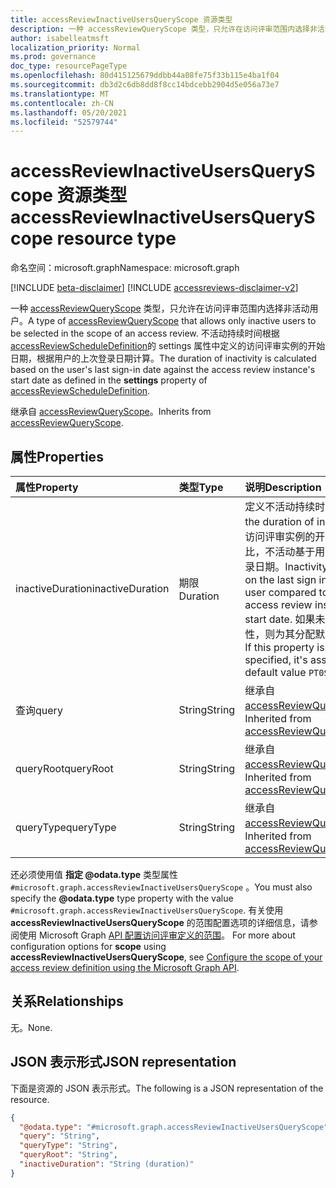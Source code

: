 ```yaml
---
title: accessReviewInactiveUsersQueryScope 资源类型
description: 一种 accessReviewQueryScope 类型，只允许在访问评审范围内选择非活动用户。
author: isabelleatmsft
localization_priority: Normal
ms.prod: governance
doc_type: resourcePageType
ms.openlocfilehash: 80d415125679ddbb44a08fe75f33b115e4ba1f04
ms.sourcegitcommit: db3d2c6db8dd8f8cc14bdcebb2904d5e056a73e7
ms.translationtype: MT
ms.contentlocale: zh-CN
ms.lasthandoff: 05/20/2021
ms.locfileid: "52579744"
---
```

# <a name="accessreviewinactiveusersqueryscope-resource-type"></a><span data-ttu-id="39781-103">accessReviewInactiveUsersQueryScope 资源类型</span><span class="sxs-lookup"><span data-stu-id="39781-103">accessReviewInactiveUsersQueryScope resource type</span></span>

<span data-ttu-id="39781-104">命名空间：microsoft.graph</span><span class="sxs-lookup"><span data-stu-id="39781-104">Namespace: microsoft.graph</span></span>

[!INCLUDE [beta-disclaimer](../../includes/beta-disclaimer.md)]
[!INCLUDE [accessreviews-disclaimer-v2](../../includes/accessreviews-disclaimer-v2.md)]

<span data-ttu-id="39781-105">一种 [accessReviewQueryScope](../resources/accessreviewqueryscope.md) 类型，只允许在访问评审范围内选择非活动用户。</span><span class="sxs-lookup"><span data-stu-id="39781-105">A type of [accessReviewQueryScope](../resources/accessreviewqueryscope.md) that allows only inactive users to be selected in the scope of an access review.</span></span> <span data-ttu-id="39781-106">不活动持续时间根据[accessReviewScheduleDefinition](../resources/accessreviewscheduledefinition.md)的 settings 属性中定义的访问评审实例的开始日期，根据用户的上次登录日期计算。</span><span class="sxs-lookup"><span data-stu-id="39781-106">The duration of inactivity is calculated based on the user's last sign-in date against the access review instance's start date as defined in the **settings** property of [accessReviewScheduleDefinition](../resources/accessreviewscheduledefinition.md).</span></span>

<span data-ttu-id="39781-107">继承自 [accessReviewQueryScope](../resources/accessreviewqueryscope.md)。</span><span class="sxs-lookup"><span data-stu-id="39781-107">Inherits from [accessReviewQueryScope](../resources/accessreviewqueryscope.md).</span></span>

## <a name="properties"></a><span data-ttu-id="39781-108">属性</span><span class="sxs-lookup"><span data-stu-id="39781-108">Properties</span></span>
|<span data-ttu-id="39781-109">属性</span><span class="sxs-lookup"><span data-stu-id="39781-109">Property</span></span>|<span data-ttu-id="39781-110">类型</span><span class="sxs-lookup"><span data-stu-id="39781-110">Type</span></span>|<span data-ttu-id="39781-111">说明</span><span class="sxs-lookup"><span data-stu-id="39781-111">Description</span></span>|
|:---|:---|:---|
|<span data-ttu-id="39781-112">inactiveDuration</span><span class="sxs-lookup"><span data-stu-id="39781-112">inactiveDuration</span></span>|<span data-ttu-id="39781-113">期限</span><span class="sxs-lookup"><span data-stu-id="39781-113">Duration</span></span>|<span data-ttu-id="39781-114">定义不活动持续时间。</span><span class="sxs-lookup"><span data-stu-id="39781-114">Defines the duration of inactivity.</span></span> <span data-ttu-id="39781-115">与访问评审实例的开始日期相比，不活动基于用户的最后登录日期。</span><span class="sxs-lookup"><span data-stu-id="39781-115">Inactivity is based on the last sign in date of the user compared to the access review instance's start date.</span></span> <span data-ttu-id="39781-116">如果未指定此属性，则为其分配默认值 `PT0S` 。</span><span class="sxs-lookup"><span data-stu-id="39781-116">If this property is not specified, it's assigned the default value `PT0S`.</span></span>|
|<span data-ttu-id="39781-117">查询</span><span class="sxs-lookup"><span data-stu-id="39781-117">query</span></span>|<span data-ttu-id="39781-118">String</span><span class="sxs-lookup"><span data-stu-id="39781-118">String</span></span>|<span data-ttu-id="39781-119">继承自 [accessReviewQueryScope](../resources/accessreviewqueryscope.md)。</span><span class="sxs-lookup"><span data-stu-id="39781-119">Inherited from [accessReviewQueryScope](../resources/accessreviewqueryscope.md).</span></span>|
|<span data-ttu-id="39781-120">queryRoot</span><span class="sxs-lookup"><span data-stu-id="39781-120">queryRoot</span></span>|<span data-ttu-id="39781-121">String</span><span class="sxs-lookup"><span data-stu-id="39781-121">String</span></span>|<span data-ttu-id="39781-122">继承自 [accessReviewQueryScope](../resources/accessreviewqueryscope.md)。</span><span class="sxs-lookup"><span data-stu-id="39781-122">Inherited from [accessReviewQueryScope](../resources/accessreviewqueryscope.md).</span></span>|
|<span data-ttu-id="39781-123">queryType</span><span class="sxs-lookup"><span data-stu-id="39781-123">queryType</span></span>|<span data-ttu-id="39781-124">String</span><span class="sxs-lookup"><span data-stu-id="39781-124">String</span></span>|<span data-ttu-id="39781-125">继承自 [accessReviewQueryScope](../resources/accessreviewqueryscope.md)。</span><span class="sxs-lookup"><span data-stu-id="39781-125">Inherited from [accessReviewQueryScope](../resources/accessreviewqueryscope.md).</span></span>|

<span data-ttu-id="39781-126">还必须使用值 **指定 @odata.type** 类型属性 `#microsoft.graph.accessReviewInactiveUsersQueryScope` 。</span><span class="sxs-lookup"><span data-stu-id="39781-126">You must also specify the **@odata.type** type property with the value `#microsoft.graph.accessReviewInactiveUsersQueryScope`.</span></span> <span data-ttu-id="39781-127">有关使用 **accessReviewInactiveUsersQueryScope** 的范围配置选项的详细信息，请参阅使用 Microsoft Graph [API 配置访问评审定义的范围](/graph/accessreviews-scope-concept)。 </span><span class="sxs-lookup"><span data-stu-id="39781-127">For more about configuration options for **scope** using **accessReviewInactiveUsersQueryScope**, see [Configure the scope of your access review definition using the Microsoft Graph API](/graph/accessreviews-scope-concept).</span></span>

## <a name="relationships"></a><span data-ttu-id="39781-128">关系</span><span class="sxs-lookup"><span data-stu-id="39781-128">Relationships</span></span>
<span data-ttu-id="39781-129">无。</span><span class="sxs-lookup"><span data-stu-id="39781-129">None.</span></span>

## <a name="json-representation"></a><span data-ttu-id="39781-130">JSON 表示形式</span><span class="sxs-lookup"><span data-stu-id="39781-130">JSON representation</span></span>
<span data-ttu-id="39781-131">下面是资源的 JSON 表示形式。</span><span class="sxs-lookup"><span data-stu-id="39781-131">The following is a JSON representation of the resource.</span></span>
<!-- {
  "blockType": "resource",
  "@odata.type": "microsoft.graph.accessReviewInactiveUsersQueryScope"
}
-->
``` json
{
  "@odata.type": "#microsoft.graph.accessReviewInactiveUsersQueryScope",
  "query": "String",
  "queryType": "String",
  "queryRoot": "String",
  "inactiveDuration": "String (duration)"
}
```
